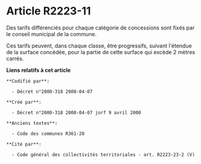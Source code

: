 # Article R2223-11

Des tarifs différenciés pour chaque catégorie de concessions sont fixés par le conseil municipal de la commune.

Ces tarifs peuvent, dans chaque classe, être progressifs, suivant l'étendue de la surface concédée, pour la partie de cette
surface qui excède 2 mètres carrés.

**Liens relatifs à cet article**

	**Codifié par**:

	  - Décret n°2000-318 2000-04-07

	**Créé par**:

	  - Décret n°2000-318 2000-04-07 jorf 9 avril 2000

	**Anciens textes**:

	  - Code des communes R361-20

	**Cité par**:

	  - Code général des collectivités territoriales - art. R2223-23-2 (V)
